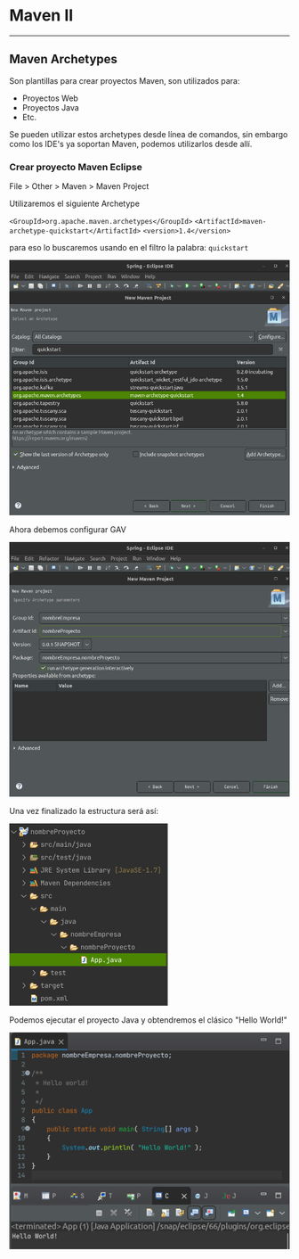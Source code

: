 # Maven II

---

## Maven Archetypes

Son plantillas para crear proyectos Maven, son utilizados para:

- Proyectos Web
- Proyectos Java
- Etc.

Se pueden utilizar estos archetypes desde línea de comandos, sin embargo como los IDE's ya soportan Maven, podemos utilizarlos desde allí.

### Crear proyecto Maven Eclipse

File > Other > Maven > Maven Project

Utilizaremos el siguiente Archetype

`<GroupId>org.apache.maven.archetypes</GroupId>`
`<ArtifactId>maven-archetype-quickstart</ArtifactId>`
`<version>1.4</version>`

para eso lo buscaremos usando en el filtro la palabra: `quickstart`

![Archetype Quickstart](../static/img/90/MavenArchetypeQuickstart.png)

Ahora debemos configurar GAV

![MavenGAV](../static/img/90/NewMavenArchetype1.png)

Una vez finalizado la estructura será así:

![StructureMavenProject](../static/img/90/NewMavenProyectStructure.png)

Podemos ejecutar el proyecto Java y obtendremos el clásico "Hello World!"

![ExecuteMavenProject](../static/img/90/ExecuteMavenProyect.png)
